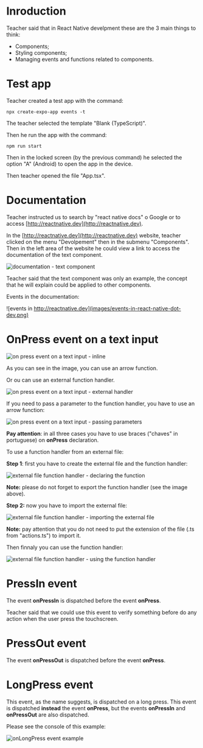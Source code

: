# Inroduction

Teacher said that in React Native develpment these are the 3 main things to think:

- Components;
- Styling components;
- Managing events and functions related to components.


# Test app


Teacher created a test app with the command:

```
npx create-expo-app events -t
```

The teacher selected the template "Blank (TypeScript)".

Then he run the app with the command:

```
npm run start
```

Then in the locked screen (by the previous command) he selected the option "A" (Android) to open the app in the device.

Then teacher opened the file "App.tsx".


# Documentation

Teacher instructed us to search by "react native docs" o Google or to access [http://reactnative.dev](http://reactnative.dev).

In the [http://reactnative.dev](http://reactnative.dev) website, teacher clicked on the menu "Devolpement" then in the submenu "Components". Then in the left area of the website he could view a link to access the documentation of the text component.

![documentation - text component](images/documentation--text-component.png)

Teacher said that the text component was only an example, the concept that he will explain could be applied to other components.

Events in the documentation:

![events in http://reactnative.dev](images/events-in-react-native-dot-dev.png)


# OnPress event on a text input

![on press event on a text input - inline](images/on-press-event-on-a-text-input--inline.png)

As you can see in the image, you can use an arrow function.

Or ou can use an external function handler.

![on press event on a text input - external handler](images/on-press-event-on-a-text-input--external-handler.png)

If you need to pass a parameter to the function handler, you have to use an arrow function:

![on press event on a text input - passing parameters](images/on-press-event-on-a-text-input--passing-parameters.png)

**Pay attention**: in all three cases you have to use braces ("chaves" in portuguese) on **onPress** declaration.

To use a function handler from an external file:

**Step 1**: first you have to create the external file and the function handler:

![external file function handler - declaring the function](images/external-file-function-handler--declaring-the-function.png)

**Note:** please do not forget to export the function handler (see the image above).

**Step 2:** now you have to import the external file:

![external file function handler - importing the external file](images/external-file-function-handler--importing-the-external-file.png)

**Note:** pay attention that you do not need to put the extension of the file (.ts from "actions.ts") to import it.

Then finnaly you can use the function handler:

![external file function handler - using the function handler](images/external-file-function-handler--using-the-handler.png)


# PressIn event

The event **onPressIn** is dispatched before the event **onPress**.

Teacher said that we could use this event to verify something before do any action when the user press the touchscreen.


# PressOut event

The event **onPressOut** is dispatched before the event **onPress**.


# LongPress event

This event, as the name suggests, is dispatched on a long press. This event is dispatched **instead** the event **onPress**, but the events **onPressIn** and **onPressOut** are also dispatched.

Please see the console of this example:

![onLongPress event example](images/longPress-event-example.png)